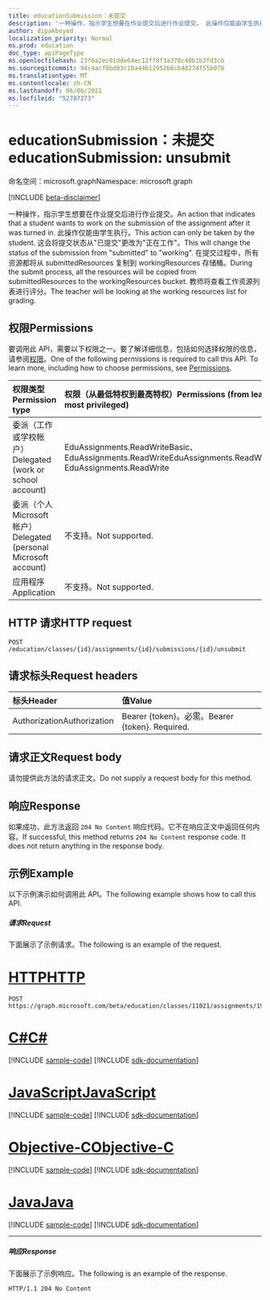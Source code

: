 ```yaml
---
title: educationSubmission：未提交
description: '一种操作，指示学生想要在作业提交后进行作业提交。 此操作仅能由学生执行。 '
author: dipakboyed
localization_priority: Normal
ms.prod: education
doc_type: apiPageType
ms.openlocfilehash: 23f6a2ec01dde64ec12ff8f3a378c40b1b3fd3cb
ms.sourcegitcommit: 94c4acf8bd03c10a44b12952b6cb4827df55b978
ms.translationtype: MT
ms.contentlocale: zh-CN
ms.lasthandoff: 06/06/2021
ms.locfileid: "52787273"
---
```

# <a name="educationsubmission-unsubmit"></a><span data-ttu-id="98d44-104">educationSubmission：未提交</span><span class="sxs-lookup"><span data-stu-id="98d44-104">educationSubmission: unsubmit</span></span>

<span data-ttu-id="98d44-105">命名空间：microsoft.graph</span><span class="sxs-lookup"><span data-stu-id="98d44-105">Namespace: microsoft.graph</span></span>

[!INCLUDE [beta-disclaimer](../../includes/beta-disclaimer.md)]

<span data-ttu-id="98d44-106">一种操作，指示学生想要在作业提交后进行作业提交。</span><span class="sxs-lookup"><span data-stu-id="98d44-106">An action that indicates that a student wants to work on the submission of the assignment after it was turned in.</span></span> <span data-ttu-id="98d44-107">此操作仅能由学生执行。</span><span class="sxs-lookup"><span data-stu-id="98d44-107">This action can only be taken by the student.</span></span> <span data-ttu-id="98d44-108">这会将提交状态从"已提交"更改为"正在工作"。</span><span class="sxs-lookup"><span data-stu-id="98d44-108">This will change the status of the submission from "submitted" to "working".</span></span> <span data-ttu-id="98d44-109">在提交过程中，所有资源都将从 submittedResources 复制到 workingResources 存储桶。</span><span class="sxs-lookup"><span data-stu-id="98d44-109">During the submit process, all the resources will be copied from submittedResources to the workingResources bucket.</span></span> <span data-ttu-id="98d44-110">教师将查看工作资源列表进行评分。</span><span class="sxs-lookup"><span data-stu-id="98d44-110">The teacher will be looking at the working resources list for grading.</span></span>

## <a name="permissions"></a><span data-ttu-id="98d44-111">权限</span><span class="sxs-lookup"><span data-stu-id="98d44-111">Permissions</span></span>
<span data-ttu-id="98d44-p103">要调用此 API，需要以下权限之一。要了解详细信息，包括如何选择权限的信息，请参阅[权限](/graph/permissions-reference)。</span><span class="sxs-lookup"><span data-stu-id="98d44-p103">One of the following permissions is required to call this API. To learn more, including how to choose permissions, see [Permissions](/graph/permissions-reference).</span></span>

|<span data-ttu-id="98d44-114">权限类型</span><span class="sxs-lookup"><span data-stu-id="98d44-114">Permission type</span></span>      | <span data-ttu-id="98d44-115">权限（从最低特权到最高特权）</span><span class="sxs-lookup"><span data-stu-id="98d44-115">Permissions (from least to most privileged)</span></span>              |
|:--------------------|:---------------------------------------------------------|
|<span data-ttu-id="98d44-116">委派（工作或学校帐户）</span><span class="sxs-lookup"><span data-stu-id="98d44-116">Delegated (work or school account)</span></span> |  <span data-ttu-id="98d44-117">EduAssignments.ReadWriteBasic、EduAssignments.ReadWrite</span><span class="sxs-lookup"><span data-stu-id="98d44-117">EduAssignments.ReadWriteBasic, EduAssignments.ReadWrite</span></span>  |
|<span data-ttu-id="98d44-118">委派（个人 Microsoft 帐户）</span><span class="sxs-lookup"><span data-stu-id="98d44-118">Delegated (personal Microsoft account)</span></span> |  <span data-ttu-id="98d44-119">不支持。</span><span class="sxs-lookup"><span data-stu-id="98d44-119">Not supported.</span></span>  |
|<span data-ttu-id="98d44-120">应用程序</span><span class="sxs-lookup"><span data-stu-id="98d44-120">Application</span></span> | <span data-ttu-id="98d44-121">不支持。</span><span class="sxs-lookup"><span data-stu-id="98d44-121">Not supported.</span></span> | 

## <a name="http-request"></a><span data-ttu-id="98d44-122">HTTP 请求</span><span class="sxs-lookup"><span data-stu-id="98d44-122">HTTP request</span></span>
<!-- { "blockType": "ignored" } -->
```http
POST /education/classes/{id}/assignments/{id}/submissions/{id}/unsubmit
```
## <a name="request-headers"></a><span data-ttu-id="98d44-123">请求标头</span><span class="sxs-lookup"><span data-stu-id="98d44-123">Request headers</span></span>
| <span data-ttu-id="98d44-124">标头</span><span class="sxs-lookup"><span data-stu-id="98d44-124">Header</span></span>       | <span data-ttu-id="98d44-125">值</span><span class="sxs-lookup"><span data-stu-id="98d44-125">Value</span></span> |
|:---------------|:--------|
| <span data-ttu-id="98d44-126">Authorization</span><span class="sxs-lookup"><span data-stu-id="98d44-126">Authorization</span></span>  | <span data-ttu-id="98d44-p104">Bearer {token}。必需。</span><span class="sxs-lookup"><span data-stu-id="98d44-p104">Bearer {token}. Required.</span></span>  |

## <a name="request-body"></a><span data-ttu-id="98d44-129">请求正文</span><span class="sxs-lookup"><span data-stu-id="98d44-129">Request body</span></span>
<span data-ttu-id="98d44-130">请勿提供此方法的请求正文。</span><span class="sxs-lookup"><span data-stu-id="98d44-130">Do not supply a request body for this method.</span></span>

## <a name="response"></a><span data-ttu-id="98d44-131">响应</span><span class="sxs-lookup"><span data-stu-id="98d44-131">Response</span></span>
<span data-ttu-id="98d44-p105">如果成功，此方法返回 `204 No Content` 响应代码。它不在响应正文中返回任何内容。</span><span class="sxs-lookup"><span data-stu-id="98d44-p105">If successful, this method returns `204 No Content` response code. It does not return anything in the response body.</span></span>

## <a name="example"></a><span data-ttu-id="98d44-134">示例</span><span class="sxs-lookup"><span data-stu-id="98d44-134">Example</span></span>
<span data-ttu-id="98d44-135">以下示例演示如何调用此 API。</span><span class="sxs-lookup"><span data-stu-id="98d44-135">The following example shows how to call this API.</span></span>
##### <a name="request"></a><span data-ttu-id="98d44-136">请求</span><span class="sxs-lookup"><span data-stu-id="98d44-136">Request</span></span>
<span data-ttu-id="98d44-137">下面展示了示例请求。</span><span class="sxs-lookup"><span data-stu-id="98d44-137">The following is an example of the request.</span></span>

# <a name="http"></a>[<span data-ttu-id="98d44-138">HTTP</span><span class="sxs-lookup"><span data-stu-id="98d44-138">HTTP</span></span>](#tab/http)
<!-- {
  "blockType": "request",
  "name": "educationsubmission_unsubmit"
}-->
```http
POST https://graph.microsoft.com/beta/education/classes/11021/assignments/19002/submissions/850f51b7/unsubmit
```
# <a name="c"></a>[<span data-ttu-id="98d44-139">C#</span><span class="sxs-lookup"><span data-stu-id="98d44-139">C#</span></span>](#tab/csharp)
[!INCLUDE [sample-code](../includes/snippets/csharp/educationsubmission-unsubmit-csharp-snippets.md)]
[!INCLUDE [sdk-documentation](../includes/snippets/snippets-sdk-documentation-link.md)]

# <a name="javascript"></a>[<span data-ttu-id="98d44-140">JavaScript</span><span class="sxs-lookup"><span data-stu-id="98d44-140">JavaScript</span></span>](#tab/javascript)
[!INCLUDE [sample-code](../includes/snippets/javascript/educationsubmission-unsubmit-javascript-snippets.md)]
[!INCLUDE [sdk-documentation](../includes/snippets/snippets-sdk-documentation-link.md)]

# <a name="objective-c"></a>[<span data-ttu-id="98d44-141">Objective-C</span><span class="sxs-lookup"><span data-stu-id="98d44-141">Objective-C</span></span>](#tab/objc)
[!INCLUDE [sample-code](../includes/snippets/objc/educationsubmission-unsubmit-objc-snippets.md)]
[!INCLUDE [sdk-documentation](../includes/snippets/snippets-sdk-documentation-link.md)]

# <a name="java"></a>[<span data-ttu-id="98d44-142">Java</span><span class="sxs-lookup"><span data-stu-id="98d44-142">Java</span></span>](#tab/java)
[!INCLUDE [sample-code](../includes/snippets/java/educationsubmission-unsubmit-java-snippets.md)]
[!INCLUDE [sdk-documentation](../includes/snippets/snippets-sdk-documentation-link.md)]

---


##### <a name="response"></a><span data-ttu-id="98d44-143">响应</span><span class="sxs-lookup"><span data-stu-id="98d44-143">Response</span></span>
<span data-ttu-id="98d44-144">下面展示了示例响应。</span><span class="sxs-lookup"><span data-stu-id="98d44-144">The following is an example of the response.</span></span>

<!-- {
  "blockType": "response"
} -->
```http
HTTP/1.1 204 No Content
```

<!-- uuid: 8fcb5dbc-d5aa-4681-8e31-b001d5168d79
2015-10-25 14:57:30 UTC -->
<!--
{
  "type": "#page.annotation",
  "description": "educationSubmission: unsubmit",
  "keywords": "",
  "section": "documentation",
  "tocPath": "",
  "suppressions": [
  ]
}
-->



